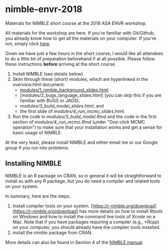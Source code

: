 # nimble-envr-2018

Materials for NIMBLE short course at the 2018 ASA ENVR workshop.

All materials for the workshop are here. If you're familiar with Git/Github, you already know how to get all the materials on your computer. If you're not, simply click [here](https://github.com/paciorek/nimble-envr-2018/archive/master.zip).

Given we have just a few hours in the short course, I would like all attendees to do a little bit of preparation beforehand if at all possible. Please follow these instructions **before** arriving at the short course.

  1) Install NIMBLE (see details below)
  2) Skim through these (short) modules, which are hyperlinked in the *overview.html* document:
     - [modules/1_nimble_background_slides.html](modules/1_nimble_background_slides.html)
     -  [modules/2_bugs_language_slides.html] (you can skip this if you are familiar with BUGS or JAGS),
     - *modules/3_build_model_slides.html*, and
     - the first slide of *modules/4_run_mcmc_slides.html*.
  3) Run the code in *modules/3_build_model.Rmd* and the code in the first section of *modules/4_run_mcmc.Rmd* (under "One-click MCMC operation") to make sure that your installation works and get a sense for basic usage of NIMBLE.

At the very least, please install NIMBLE and either email me or our Google group if you run into problems.

## Installing NIMBLE

NIMBLE is an R package on CRAN, so in general it will be straightforward to install as with any R package, but you do need a compiler and related tools on your system.  

In summary, here are the steps.

1. Install compiler tools on your system. [https://r-nimble.org/download](https://r-nimble.org/download) has more details on how to install *Rtools* on Windows and how to install the command line tools of *Xcode* on a Mac. Note that if you have packages requiring a compiler (e.g., *Rcpp) on your computer, you should already have the compiler tools installed.
2. install the *nimble* package from CRAN. 

More details can also be found in Section 4 of the [NIMBLE manual](http://r-nimble.org/manuals/NimbleUserManual.pdf).
